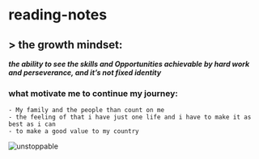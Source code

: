# reading-notes

## > the growth mindset:
***the ability to see the skills and Opportunities achievable by hard work and perseverance, and it’s not fixed identity***

### what motivate me to continue my journey:
```
- My family and the people than count on me
- the feeling of that i have just one life and i have to make it as best as i can
- to make a good value to my country
```
![unstoppable](https://cdn.shopify.com/s/files/1/0031/0414/5481/products/unstoppable20Center20X20Show20Poster-2-1_grande.jpg?v=1575238514)
